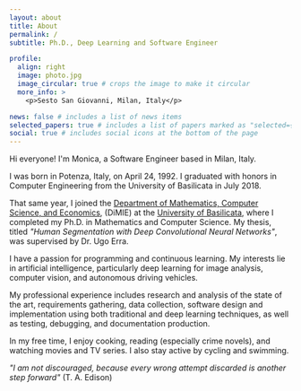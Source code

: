 ```yaml
---
layout: about
title: About
permalink: /
subtitle: Ph.D., Deep Learning and Software Engineer

profile:
  align: right
  image: photo.jpg
  image_circular: true # crops the image to make it circular
  more_info: >
    <p>Sesto San Giovanni, Milan, Italy</p>

news: false # includes a list of news items
selected_papers: true # includes a list of papers marked as "selected={true}"
social: true # includes social icons at the bottom of the page
---
```


Hi everyone! I'm Monica, a Software Engineer based in Milan, Italy.

I was born in Potenza, Italy, on April 24, 1992. I graduated with honors in Computer Engineering from the University of Basilicata in July 2018.

That same year, I joined the [Department of Mathematics, Computer Science, and Economics](https://dimie.unibas.it/site/home.html), (DiMIE) at the [University of Basilicata](https://portale.unibas.it/site/home.html), where I completed my Ph.D. in Mathematics and Computer Science. My thesis, titled _"Human Segmentation with Deep Convolutional Neural Networks"_, was supervised by Dr. Ugo Erra.

I have a passion for programming and continuous learning. My interests lie in artificial intelligence, particularly deep learning for image analysis, computer vision, and autonomous driving vehicles.

My professional experience includes research and analysis of the state of the art, requirements gathering, data collection, software design and implementation using both traditional and deep learning techniques, as well as testing, debugging, and documentation production.

In my free time, I enjoy cooking, reading (especially crime novels), and watching movies and TV series. I also stay active by cycling and swimming.

_"I am not discouraged, because every wrong attempt discarded is another step forward"_ (T. A. Edison)

